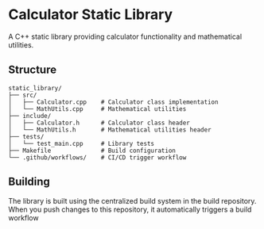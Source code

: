 # Calculator Static Library

A C++ static library providing calculator functionality and mathematical utilities.

## Structure

```
static_library/
├── src/
│   ├── Calculator.cpp    # Calculator class implementation
│   └── MathUtils.cpp     # Mathematical utilities
├── include/
│   ├── Calculator.h      # Calculator class header
│   └── MathUtils.h       # Mathematical utilities header
├── tests/
│   └── test_main.cpp     # Library tests
├── Makefile              # Build configuration
└── .github/workflows/    # CI/CD trigger workflow
```

## Building

The library is built using the centralized build system in the build repository.
When you push changes to this repository, it automatically triggers a build workflow
